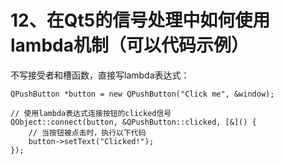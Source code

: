 # 12、在Qt5的信号处理中如何使用lambda机制（可以代码示例）

不写接受者和槽函数，直接写lambda表达式：
 


    QPushButton *button = new QPushButton("Click me", &window);

    // 使用lambda表达式连接按钮的clicked信号
    QObject::connect(button, &QPushButton::clicked, [&]() {
        // 当按钮被点击时，执行以下代码
        button->setText("Clicked!");
    });